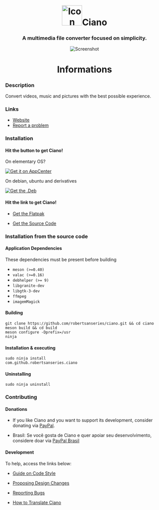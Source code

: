 <div align="center">
    <h1>
        <img width="64" height="64" src="https://github.com/robertsanseries/ciano/blob/master/data/images/com.github.robertsanseries.ciano.png" alt="Icon">Ciano</h1>
  <h3 align="center">A multimedia file converter focused on simplicity.</h3>
</div>

<p align="center">
    <img src="https://github.com/robertsanseries/ciano/blob/master/data/images/screenshot.png" alt="Screenshot">
</p>

<div class="center">
  <h1 align="center"> Informations </h1>
</div>


### Description

Convert videos, music and pictures with the best possible experience.

### Links

- [Website](https://robertsanseries.github.io/ciano)
- [Report a problem](https://github.com/robertsanseries/ciano/issues)

### Installation

#### Hit the button to get Ciano!

On elementary OS?

[![Get it on AppCenter](https://appcenter.elementary.io/badge.svg)](https://appcenter.elementary.io/com.github.robertsanseries.ciano)

On debian, ubuntu and derivatives

[![Get the .Deb](https://robertsanseries.github.io/ciano/img/badge.svg)](https://github.com/robertsanseries/ciano/releases/download/0.1.4/com.github.robertsanseries.ciano_0.1.4_amd64.deb)

#### Hit the link to get Ciano!

- [Get the Flatpak](https://flathub.org/repo/appstream/com.github.robertsanseries.ciano.flatpakref)

- [Get the Source Code](https://github.com/robertsanseries/ciano/archive/master.zip)

### Installation from the source code

#### Application Dependencies 
These dependencies must be present before building
 - `meson (>=0.40)`
 - `valac (>=0.16)`
 - `debhelper (>= 9)`
 - `libgranite-dev`
 - `libgtk-3-dev`
 - `ffmpeg`
 - `imagemMagick`
 
 #### Building

```
git clone https://github.com/robertsanseries/ciano.git && cd ciano
meson build && cd build
meson configure -Dprefix=/usr
ninja
```

#### Installation & executing
```
sudo ninja install
com.github.robertsanseries.ciano
```

#### Uninstalling

```
sudo ninja uninstall
```

### Contributing

#### Donations
 - If you like Ciano and you want to support its development, consider donating via [PayPal](https://www.paypal.com/cgi-bin/webscr?cmd=_s-xclick&hosted_button_id=S698J2TUEMT3C).

 - Brasil: Se você gosta de Ciano e quer apoiar seu desenvolvimento, considere doar via [PayPal Brasil](https://www.paypal.com/cgi-bin/webscr?cmd=_s-xclick&hosted_button_id=FJ2EVELMCFPU6)

#### Development
To help, access the links below:

- [Guide on Code Style](https://github.com/robertsanseries/ciano/wiki/Guide-on-code-style)

- [Proposing Design Changes](https://github.com/robertsanseries/ciano/wiki/Proposing-Design-Changes)

- [Reporting Bugs](https://github.com/robertsanseries/ciano/wiki/Reporting-Bugs)

- [How to Translate Ciano](https://github.com/robertsanseries/ciano/wiki/Translate)
